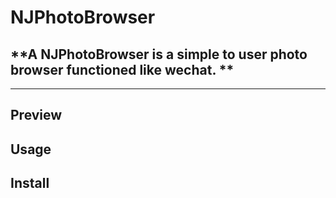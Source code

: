 **NJPhotoBrowser**
===================
**A NJPhotoBrowser is a simple to user photo browser  functioned like wechat. **
-------------------------------------
----------------

**Preview**
-------------




**Usage**
-----



**Install**
------------




















